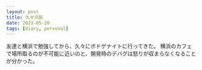```yaml
---
layout: post
title: 久々の髭
date: 2023-05-20
tags: [diary, personal]
---
```

友達と横浜で勉強してから、久々にボドゲナイトに行ってきた。
横浜のカフェで場所取るのが不可能に近いのと、開発時のデバグは怒りが収まらなくなることが分かった。